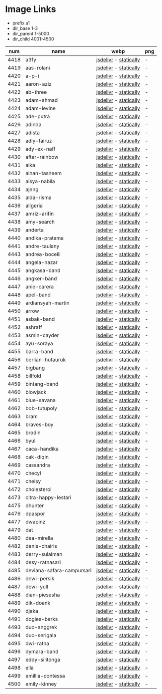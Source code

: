 # Image Links

- prefix a1
- dir_base 1-3
- dir_parent 1-5000
- dir_child 4001-4500

|  num  | name | webp | png |
|-------|------|------|-----|
|4418|a3fy|[jsdelivr](https://cdn.jsdelivr.net/gh/dbchord/a1-1-3/1-5000/4001-4500/a3fy.webp) - [statically](https://cdn.statically.io/gh/dbchord/a1-1-3/i/1-5000/4001-4500/a3fy.webp)| - |
|4419|aas-rolani|[jsdelivr](https://cdn.jsdelivr.net/gh/dbchord/a1-1-3/1-5000/4001-4500/aas-rolani.webp) - [statically](https://cdn.statically.io/gh/dbchord/a1-1-3/i/1-5000/4001-4500/aas-rolani.webp)| - |
|4420|a-p-i|[jsdelivr](https://cdn.jsdelivr.net/gh/dbchord/a1-1-3/1-5000/4001-4500/a-p-i.webp) - [statically](https://cdn.statically.io/gh/dbchord/a1-1-3/i/1-5000/4001-4500/a-p-i.webp)| - |
|4421|aaron-aziz|[jsdelivr](https://cdn.jsdelivr.net/gh/dbchord/a1-1-3/1-5000/4001-4500/aaron-aziz.webp) - [statically](https://cdn.statically.io/gh/dbchord/a1-1-3/i/1-5000/4001-4500/aaron-aziz.webp)| - |
|4422|ab-three|[jsdelivr](https://cdn.jsdelivr.net/gh/dbchord/a1-1-3/1-5000/4001-4500/ab-three.webp) - [statically](https://cdn.statically.io/gh/dbchord/a1-1-3/i/1-5000/4001-4500/ab-three.webp)| - |
|4423|adam-ahmad|[jsdelivr](https://cdn.jsdelivr.net/gh/dbchord/a1-1-3/1-5000/4001-4500/adam-ahmad.webp) - [statically](https://cdn.statically.io/gh/dbchord/a1-1-3/i/1-5000/4001-4500/adam-ahmad.webp)| - |
|4424|adam-levine|[jsdelivr](https://cdn.jsdelivr.net/gh/dbchord/a1-1-3/1-5000/4001-4500/adam-levine.webp) - [statically](https://cdn.statically.io/gh/dbchord/a1-1-3/i/1-5000/4001-4500/adam-levine.webp)| - |
|4425|ade-putra|[jsdelivr](https://cdn.jsdelivr.net/gh/dbchord/a1-1-3/1-5000/4001-4500/ade-putra.webp) - [statically](https://cdn.statically.io/gh/dbchord/a1-1-3/i/1-5000/4001-4500/ade-putra.webp)| - |
|4426|adinda|[jsdelivr](https://cdn.jsdelivr.net/gh/dbchord/a1-1-3/1-5000/4001-4500/adinda.webp) - [statically](https://cdn.statically.io/gh/dbchord/a1-1-3/i/1-5000/4001-4500/adinda.webp)| - |
|4427|adista|[jsdelivr](https://cdn.jsdelivr.net/gh/dbchord/a1-1-3/1-5000/4001-4500/adista.webp) - [statically](https://cdn.statically.io/gh/dbchord/a1-1-3/i/1-5000/4001-4500/adista.webp)| - |
|4428|adly-fairuz|[jsdelivr](https://cdn.jsdelivr.net/gh/dbchord/a1-1-3/1-5000/4001-4500/adly-fairuz.webp) - [statically](https://cdn.statically.io/gh/dbchord/a1-1-3/i/1-5000/4001-4500/adly-fairuz.webp)| - |
|4429|ady-ex-naff|[jsdelivr](https://cdn.jsdelivr.net/gh/dbchord/a1-1-3/1-5000/4001-4500/ady-ex-naff.webp) - [statically](https://cdn.statically.io/gh/dbchord/a1-1-3/i/1-5000/4001-4500/ady-ex-naff.webp)| - |
|4430|after-rainbow|[jsdelivr](https://cdn.jsdelivr.net/gh/dbchord/a1-1-3/1-5000/4001-4500/after-rainbow.webp) - [statically](https://cdn.statically.io/gh/dbchord/a1-1-3/i/1-5000/4001-4500/after-rainbow.webp)| - |
|4431|aika|[jsdelivr](https://cdn.jsdelivr.net/gh/dbchord/a1-1-3/1-5000/4001-4500/aika.webp) - [statically](https://cdn.statically.io/gh/dbchord/a1-1-3/i/1-5000/4001-4500/aika.webp)| - |
|4432|ainan-tasneem|[jsdelivr](https://cdn.jsdelivr.net/gh/dbchord/a1-1-3/1-5000/4001-4500/ainan-tasneem.webp) - [statically](https://cdn.statically.io/gh/dbchord/a1-1-3/i/1-5000/4001-4500/ainan-tasneem.webp)| - |
|4433|aisya-nabila|[jsdelivr](https://cdn.jsdelivr.net/gh/dbchord/a1-1-3/1-5000/4001-4500/aisya-nabila.webp) - [statically](https://cdn.statically.io/gh/dbchord/a1-1-3/i/1-5000/4001-4500/aisya-nabila.webp)| - |
|4434|ajeng|[jsdelivr](https://cdn.jsdelivr.net/gh/dbchord/a1-1-3/1-5000/4001-4500/ajeng.webp) - [statically](https://cdn.statically.io/gh/dbchord/a1-1-3/i/1-5000/4001-4500/ajeng.webp)| - |
|4435|alda-risma|[jsdelivr](https://cdn.jsdelivr.net/gh/dbchord/a1-1-3/1-5000/4001-4500/alda-risma.webp) - [statically](https://cdn.statically.io/gh/dbchord/a1-1-3/i/1-5000/4001-4500/alda-risma.webp)| - |
|4436|allgeria|[jsdelivr](https://cdn.jsdelivr.net/gh/dbchord/a1-1-3/1-5000/4001-4500/allgeria.webp) - [statically](https://cdn.statically.io/gh/dbchord/a1-1-3/i/1-5000/4001-4500/allgeria.webp)| - |
|4437|amriz-arifin|[jsdelivr](https://cdn.jsdelivr.net/gh/dbchord/a1-1-3/1-5000/4001-4500/amriz-arifin.webp) - [statically](https://cdn.statically.io/gh/dbchord/a1-1-3/i/1-5000/4001-4500/amriz-arifin.webp)| - |
|4438|amy-search|[jsdelivr](https://cdn.jsdelivr.net/gh/dbchord/a1-1-3/1-5000/4001-4500/amy-search.webp) - [statically](https://cdn.statically.io/gh/dbchord/a1-1-3/i/1-5000/4001-4500/amy-search.webp)| - |
|4439|anderta|[jsdelivr](https://cdn.jsdelivr.net/gh/dbchord/a1-1-3/1-5000/4001-4500/anderta.webp) - [statically](https://cdn.statically.io/gh/dbchord/a1-1-3/i/1-5000/4001-4500/anderta.webp)| - |
|4440|andika-pratama|[jsdelivr](https://cdn.jsdelivr.net/gh/dbchord/a1-1-3/1-5000/4001-4500/andika-pratama.webp) - [statically](https://cdn.statically.io/gh/dbchord/a1-1-3/i/1-5000/4001-4500/andika-pratama.webp)| - |
|4441|andre-taulany|[jsdelivr](https://cdn.jsdelivr.net/gh/dbchord/a1-1-3/1-5000/4001-4500/andre-taulany.webp) - [statically](https://cdn.statically.io/gh/dbchord/a1-1-3/i/1-5000/4001-4500/andre-taulany.webp)| - |
|4443|andrea-bocelli|[jsdelivr](https://cdn.jsdelivr.net/gh/dbchord/a1-1-3/1-5000/4001-4500/andrea-bocelli.webp) - [statically](https://cdn.statically.io/gh/dbchord/a1-1-3/i/1-5000/4001-4500/andrea-bocelli.webp)| - |
|4444|angela-nazar|[jsdelivr](https://cdn.jsdelivr.net/gh/dbchord/a1-1-3/1-5000/4001-4500/angela-nazar.webp) - [statically](https://cdn.statically.io/gh/dbchord/a1-1-3/i/1-5000/4001-4500/angela-nazar.webp)| - |
|4445|angkasa-band|[jsdelivr](https://cdn.jsdelivr.net/gh/dbchord/a1-1-3/1-5000/4001-4500/angkasa-band.webp) - [statically](https://cdn.statically.io/gh/dbchord/a1-1-3/i/1-5000/4001-4500/angkasa-band.webp)| - |
|4446|angker-band|[jsdelivr](https://cdn.jsdelivr.net/gh/dbchord/a1-1-3/1-5000/4001-4500/angker-band.webp) - [statically](https://cdn.statically.io/gh/dbchord/a1-1-3/i/1-5000/4001-4500/angker-band.webp)| - |
|4447|anie-carera|[jsdelivr](https://cdn.jsdelivr.net/gh/dbchord/a1-1-3/1-5000/4001-4500/anie-carera.webp) - [statically](https://cdn.statically.io/gh/dbchord/a1-1-3/i/1-5000/4001-4500/anie-carera.webp)| - |
|4448|apel-band|[jsdelivr](https://cdn.jsdelivr.net/gh/dbchord/a1-1-3/1-5000/4001-4500/apel-band.webp) - [statically](https://cdn.statically.io/gh/dbchord/a1-1-3/i/1-5000/4001-4500/apel-band.webp)| - |
|4449|ardiansyah-martin|[jsdelivr](https://cdn.jsdelivr.net/gh/dbchord/a1-1-3/1-5000/4001-4500/ardiansyah-martin.webp) - [statically](https://cdn.statically.io/gh/dbchord/a1-1-3/i/1-5000/4001-4500/ardiansyah-martin.webp)| - |
|4450|arrow|[jsdelivr](https://cdn.jsdelivr.net/gh/dbchord/a1-1-3/1-5000/4001-4500/arrow.webp) - [statically](https://cdn.statically.io/gh/dbchord/a1-1-3/i/1-5000/4001-4500/arrow.webp)| - |
|4451|asbak-band|[jsdelivr](https://cdn.jsdelivr.net/gh/dbchord/a1-1-3/1-5000/4001-4500/asbak-band.webp) - [statically](https://cdn.statically.io/gh/dbchord/a1-1-3/i/1-5000/4001-4500/asbak-band.webp)| - |
|4452|ashraff|[jsdelivr](https://cdn.jsdelivr.net/gh/dbchord/a1-1-3/1-5000/4001-4500/ashraff.webp) - [statically](https://cdn.statically.io/gh/dbchord/a1-1-3/i/1-5000/4001-4500/ashraff.webp)| - |
|4453|asmin-cayder|[jsdelivr](https://cdn.jsdelivr.net/gh/dbchord/a1-1-3/1-5000/4001-4500/asmin-cayder.webp) - [statically](https://cdn.statically.io/gh/dbchord/a1-1-3/i/1-5000/4001-4500/asmin-cayder.webp)| - |
|4454|ayu-soraya|[jsdelivr](https://cdn.jsdelivr.net/gh/dbchord/a1-1-3/1-5000/4001-4500/ayu-soraya.webp) - [statically](https://cdn.statically.io/gh/dbchord/a1-1-3/i/1-5000/4001-4500/ayu-soraya.webp)| - |
|4455|barra-band|[jsdelivr](https://cdn.jsdelivr.net/gh/dbchord/a1-1-3/1-5000/4001-4500/barra-band.webp) - [statically](https://cdn.statically.io/gh/dbchord/a1-1-3/i/1-5000/4001-4500/barra-band.webp)| - |
|4456|berlian-hutauruk|[jsdelivr](https://cdn.jsdelivr.net/gh/dbchord/a1-1-3/1-5000/4001-4500/berlian-hutauruk.webp) - [statically](https://cdn.statically.io/gh/dbchord/a1-1-3/i/1-5000/4001-4500/berlian-hutauruk.webp)| - |
|4457|bigbang|[jsdelivr](https://cdn.jsdelivr.net/gh/dbchord/a1-1-3/1-5000/4001-4500/bigbang.webp) - [statically](https://cdn.statically.io/gh/dbchord/a1-1-3/i/1-5000/4001-4500/bigbang.webp)| - |
|4458|billfold|[jsdelivr](https://cdn.jsdelivr.net/gh/dbchord/a1-1-3/1-5000/4001-4500/billfold.webp) - [statically](https://cdn.statically.io/gh/dbchord/a1-1-3/i/1-5000/4001-4500/billfold.webp)| - |
|4459|bintang-band|[jsdelivr](https://cdn.jsdelivr.net/gh/dbchord/a1-1-3/1-5000/4001-4500/bintang-band.webp) - [statically](https://cdn.statically.io/gh/dbchord/a1-1-3/i/1-5000/4001-4500/bintang-band.webp)| - |
|4460|blowjack|[jsdelivr](https://cdn.jsdelivr.net/gh/dbchord/a1-1-3/1-5000/4001-4500/blowjack.webp) - [statically](https://cdn.statically.io/gh/dbchord/a1-1-3/i/1-5000/4001-4500/blowjack.webp)| - |
|4461|blue-savana|[jsdelivr](https://cdn.jsdelivr.net/gh/dbchord/a1-1-3/1-5000/4001-4500/blue-savana.webp) - [statically](https://cdn.statically.io/gh/dbchord/a1-1-3/i/1-5000/4001-4500/blue-savana.webp)| - |
|4462|bob-tutupoly|[jsdelivr](https://cdn.jsdelivr.net/gh/dbchord/a1-1-3/1-5000/4001-4500/bob-tutupoly.webp) - [statically](https://cdn.statically.io/gh/dbchord/a1-1-3/i/1-5000/4001-4500/bob-tutupoly.webp)| - |
|4463|bram|[jsdelivr](https://cdn.jsdelivr.net/gh/dbchord/a1-1-3/1-5000/4001-4500/bram.webp) - [statically](https://cdn.statically.io/gh/dbchord/a1-1-3/i/1-5000/4001-4500/bram.webp)| - |
|4464|braves-boy|[jsdelivr](https://cdn.jsdelivr.net/gh/dbchord/a1-1-3/1-5000/4001-4500/braves-boy.webp) - [statically](https://cdn.statically.io/gh/dbchord/a1-1-3/i/1-5000/4001-4500/braves-boy.webp)| - |
|4465|brodin|[jsdelivr](https://cdn.jsdelivr.net/gh/dbchord/a1-1-3/1-5000/4001-4500/brodin.webp) - [statically](https://cdn.statically.io/gh/dbchord/a1-1-3/i/1-5000/4001-4500/brodin.webp)| - |
|4466|byul|[jsdelivr](https://cdn.jsdelivr.net/gh/dbchord/a1-1-3/1-5000/4001-4500/byul.webp) - [statically](https://cdn.statically.io/gh/dbchord/a1-1-3/i/1-5000/4001-4500/byul.webp)| - |
|4467|caca-handika|[jsdelivr](https://cdn.jsdelivr.net/gh/dbchord/a1-1-3/1-5000/4001-4500/caca-handika.webp) - [statically](https://cdn.statically.io/gh/dbchord/a1-1-3/i/1-5000/4001-4500/caca-handika.webp)| - |
|4468|cak-diqin|[jsdelivr](https://cdn.jsdelivr.net/gh/dbchord/a1-1-3/1-5000/4001-4500/cak-diqin.webp) - [statically](https://cdn.statically.io/gh/dbchord/a1-1-3/i/1-5000/4001-4500/cak-diqin.webp)| - |
|4469|cassandra|[jsdelivr](https://cdn.jsdelivr.net/gh/dbchord/a1-1-3/1-5000/4001-4500/cassandra.webp) - [statically](https://cdn.statically.io/gh/dbchord/a1-1-3/i/1-5000/4001-4500/cassandra.webp)| - |
|4470|checyl|[jsdelivr](https://cdn.jsdelivr.net/gh/dbchord/a1-1-3/1-5000/4001-4500/checyl.webp) - [statically](https://cdn.statically.io/gh/dbchord/a1-1-3/i/1-5000/4001-4500/checyl.webp)| - |
|4471|chelsy|[jsdelivr](https://cdn.jsdelivr.net/gh/dbchord/a1-1-3/1-5000/4001-4500/chelsy.webp) - [statically](https://cdn.statically.io/gh/dbchord/a1-1-3/i/1-5000/4001-4500/chelsy.webp)| - |
|4472|cholesterol|[jsdelivr](https://cdn.jsdelivr.net/gh/dbchord/a1-1-3/1-5000/4001-4500/cholesterol.webp) - [statically](https://cdn.statically.io/gh/dbchord/a1-1-3/i/1-5000/4001-4500/cholesterol.webp)| - |
|4473|citra-happy-lestari|[jsdelivr](https://cdn.jsdelivr.net/gh/dbchord/a1-1-3/1-5000/4001-4500/citra-happy-lestari.webp) - [statically](https://cdn.statically.io/gh/dbchord/a1-1-3/i/1-5000/4001-4500/citra-happy-lestari.webp)| - |
|4475|dhunter|[jsdelivr](https://cdn.jsdelivr.net/gh/dbchord/a1-1-3/1-5000/4001-4500/dhunter.webp) - [statically](https://cdn.statically.io/gh/dbchord/a1-1-3/i/1-5000/4001-4500/dhunter.webp)| - |
|4476|dpaspor|[jsdelivr](https://cdn.jsdelivr.net/gh/dbchord/a1-1-3/1-5000/4001-4500/dpaspor.webp) - [statically](https://cdn.statically.io/gh/dbchord/a1-1-3/i/1-5000/4001-4500/dpaspor.webp)| - |
|4477|dwapinz|[jsdelivr](https://cdn.jsdelivr.net/gh/dbchord/a1-1-3/1-5000/4001-4500/dwapinz.webp) - [statically](https://cdn.statically.io/gh/dbchord/a1-1-3/i/1-5000/4001-4500/dwapinz.webp)| - |
|4479|dat|[jsdelivr](https://cdn.jsdelivr.net/gh/dbchord/a1-1-3/1-5000/4001-4500/dat.webp) - [statically](https://cdn.statically.io/gh/dbchord/a1-1-3/i/1-5000/4001-4500/dat.webp)| - |
|4480|dea-mirella|[jsdelivr](https://cdn.jsdelivr.net/gh/dbchord/a1-1-3/1-5000/4001-4500/dea-mirella.webp) - [statically](https://cdn.statically.io/gh/dbchord/a1-1-3/i/1-5000/4001-4500/dea-mirella.webp)| - |
|4482|denis-chairis|[jsdelivr](https://cdn.jsdelivr.net/gh/dbchord/a1-1-3/1-5000/4001-4500/denis-chairis.webp) - [statically](https://cdn.statically.io/gh/dbchord/a1-1-3/i/1-5000/4001-4500/denis-chairis.webp)| - |
|4483|derry-sulaiman|[jsdelivr](https://cdn.jsdelivr.net/gh/dbchord/a1-1-3/1-5000/4001-4500/derry-sulaiman.webp) - [statically](https://cdn.statically.io/gh/dbchord/a1-1-3/i/1-5000/4001-4500/derry-sulaiman.webp)| - |
|4484|desy-ratnasari|[jsdelivr](https://cdn.jsdelivr.net/gh/dbchord/a1-1-3/1-5000/4001-4500/desy-ratnasari.webp) - [statically](https://cdn.statically.io/gh/dbchord/a1-1-3/i/1-5000/4001-4500/desy-ratnasari.webp)| - |
|4485|deviana-safara-campursari|[jsdelivr](https://cdn.jsdelivr.net/gh/dbchord/a1-1-3/1-5000/4001-4500/deviana-safara-campursari.webp) - [statically](https://cdn.statically.io/gh/dbchord/a1-1-3/i/1-5000/4001-4500/deviana-safara-campursari.webp)| - |
|4486|dewi-persik|[jsdelivr](https://cdn.jsdelivr.net/gh/dbchord/a1-1-3/1-5000/4001-4500/dewi-persik.webp) - [statically](https://cdn.statically.io/gh/dbchord/a1-1-3/i/1-5000/4001-4500/dewi-persik.webp)| - |
|4487|dewi-yull|[jsdelivr](https://cdn.jsdelivr.net/gh/dbchord/a1-1-3/1-5000/4001-4500/dewi-yull.webp) - [statically](https://cdn.statically.io/gh/dbchord/a1-1-3/i/1-5000/4001-4500/dewi-yull.webp)| - |
|4488|dian-piesesha|[jsdelivr](https://cdn.jsdelivr.net/gh/dbchord/a1-1-3/1-5000/4001-4500/dian-piesesha.webp) - [statically](https://cdn.statically.io/gh/dbchord/a1-1-3/i/1-5000/4001-4500/dian-piesesha.webp)| - |
|4489|dik-doank|[jsdelivr](https://cdn.jsdelivr.net/gh/dbchord/a1-1-3/1-5000/4001-4500/dik-doank.webp) - [statically](https://cdn.statically.io/gh/dbchord/a1-1-3/i/1-5000/4001-4500/dik-doank.webp)| - |
|4490|djaka|[jsdelivr](https://cdn.jsdelivr.net/gh/dbchord/a1-1-3/1-5000/4001-4500/djaka.webp) - [statically](https://cdn.statically.io/gh/dbchord/a1-1-3/i/1-5000/4001-4500/djaka.webp)| - |
|4491|dogies-barks|[jsdelivr](https://cdn.jsdelivr.net/gh/dbchord/a1-1-3/1-5000/4001-4500/dogies-barks.webp) - [statically](https://cdn.statically.io/gh/dbchord/a1-1-3/i/1-5000/4001-4500/dogies-barks.webp)| - |
|4493|duo-anggrek|[jsdelivr](https://cdn.jsdelivr.net/gh/dbchord/a1-1-3/1-5000/4001-4500/duo-anggrek.webp) - [statically](https://cdn.statically.io/gh/dbchord/a1-1-3/i/1-5000/4001-4500/duo-anggrek.webp)| - |
|4494|duo-serigala|[jsdelivr](https://cdn.jsdelivr.net/gh/dbchord/a1-1-3/1-5000/4001-4500/duo-serigala.webp) - [statically](https://cdn.statically.io/gh/dbchord/a1-1-3/i/1-5000/4001-4500/duo-serigala.webp)| - |
|4495|dwi-ratna|[jsdelivr](https://cdn.jsdelivr.net/gh/dbchord/a1-1-3/1-5000/4001-4500/dwi-ratna.webp) - [statically](https://cdn.statically.io/gh/dbchord/a1-1-3/i/1-5000/4001-4500/dwi-ratna.webp)| - |
|4496|dymara-band|[jsdelivr](https://cdn.jsdelivr.net/gh/dbchord/a1-1-3/1-5000/4001-4500/dymara-band.webp) - [statically](https://cdn.statically.io/gh/dbchord/a1-1-3/i/1-5000/4001-4500/dymara-band.webp)| - |
|4497|eddy-silitonga|[jsdelivr](https://cdn.jsdelivr.net/gh/dbchord/a1-1-3/1-5000/4001-4500/eddy-silitonga.webp) - [statically](https://cdn.statically.io/gh/dbchord/a1-1-3/i/1-5000/4001-4500/eddy-silitonga.webp)| - |
|4498|ella|[jsdelivr](https://cdn.jsdelivr.net/gh/dbchord/a1-1-3/1-5000/4001-4500/ella.webp) - [statically](https://cdn.statically.io/gh/dbchord/a1-1-3/i/1-5000/4001-4500/ella.webp)| - |
|4499|emillia-contessa|[jsdelivr](https://cdn.jsdelivr.net/gh/dbchord/a1-1-3/1-5000/4001-4500/emillia-contessa.webp) - [statically](https://cdn.statically.io/gh/dbchord/a1-1-3/i/1-5000/4001-4500/emillia-contessa.webp)| - |
|4500|emily-kinney|[jsdelivr](https://cdn.jsdelivr.net/gh/dbchord/a1-1-3/1-5000/4001-4500/emily-kinney.webp) - [statically](https://cdn.statically.io/gh/dbchord/a1-1-3/i/1-5000/4001-4500/emily-kinney.webp)| - |
